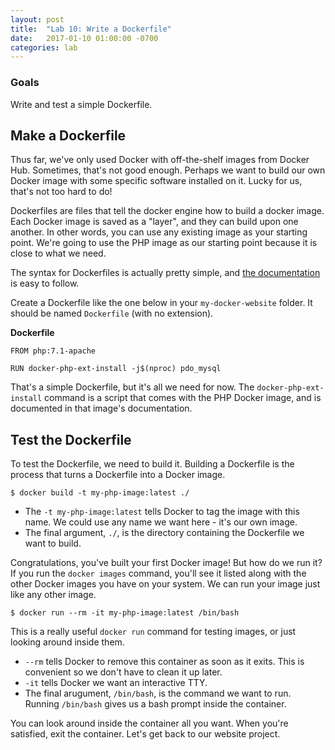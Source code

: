 ```yaml
---
layout: post
title:  "Lab 10: Write a Dockerfile"
date:   2017-01-10 01:00:00 -0700
categories: lab
---
```


### Goals
Write and test a simple Dockerfile.

## Make a Dockerfile

Thus far, we've only used Docker with off-the-shelf images from Docker Hub.
Sometimes, that's not good enough. Perhaps we want to build our own Docker image
with some specific software installed on it. Lucky for us, that's not too hard
to do!

Dockerfiles are files that tell the docker engine how to build a docker image.
Each Docker image is saved as a "layer", and they can build upon one another. In
other words, you can use any existing image as your starting point. We're going
to use the PHP image as our starting point because it is close to what we need.

The syntax for Dockerfiles is actually pretty simple, and [the
documentation](https://docs.docker.com/engine/reference/builder/) is easy to
follow.

Create a Dockerfile like the one below in your `my-docker-website` folder. It
should be named `Dockerfile` (with no extension).

**Dockerfile**

```
FROM php:7.1-apache

RUN docker-php-ext-install -j$(nproc) pdo_mysql
```

That's a simple Dockerfile, but it's all we need for now. The
`docker-php-ext-install` command is a script that comes with the PHP Docker
image, and is documented in that image's documentation. 

## Test the Dockerfile

To test the Dockerfile, we need to build it. Building a Dockerfile is the
process that turns a Dockerfile into a Docker image.

```
$ docker build -t my-php-image:latest ./
```

 - The `-t my-php-image:latest` tells Docker to tag the image with this name. We
   could use any name we want here - it's our own image.
 - The final argument, `./`, is the directory containing the Dockerfile we want
   to build.

Congratulations, you've built your first Docker image! But how do we run it? If
you run the `docker images` command, you'll see it listed along with the other
Docker images you have on your system. We can run your image just like any other
image.

```
$ docker run --rm -it my-php-image:latest /bin/bash
```

This is a really useful `docker run` command for testing images, or just looking
around inside them.

 - `--rm` tells Docker to remove this container as soon as it exits. This is
   convenient so we don't have to clean it up later.
 - `-it` tells Docker we want an interactive TTY.
 - The final arugument, `/bin/bash`, is the command we want to run. Running
   `/bin/bash` gives us a bash prompt inside the container.

You can look around inside the container all you want. When you're satisfied,
exit the container. Let's get back to our website project.

